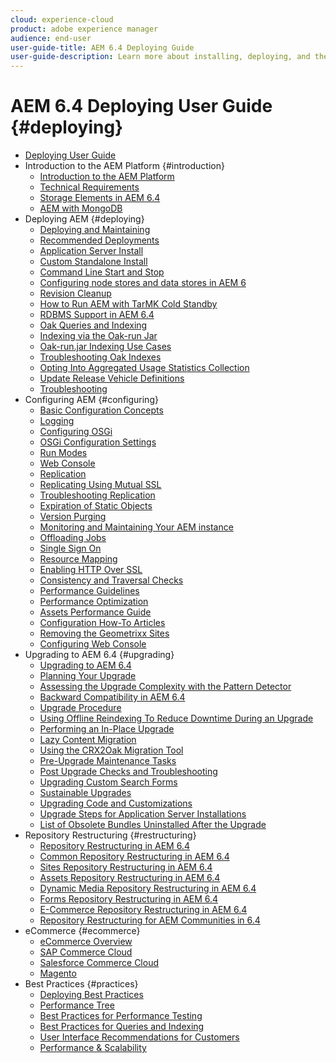 ```yaml
---
cloud: experience-cloud
product: adobe experience manager
audience: end-user
user-guide-title: AEM 6.4 Deploying Guide
user-guide-description: Learn more about installing, deploying, and the architecture of Adobe Experience Manager 6.4, including our Adobe Managed Services cloud deployment.
---
```


# AEM 6.4 Deploying User Guide {#deploying}

+ [Deploying User Guide](home.md)
+ Introduction to the AEM Platform {#introduction}
    + [Introduction to the AEM Platform](platform.md)
    + [Technical Requirements](technical-requirements.md)
    + [Storage Elements in AEM 6.4](storage-elements-in-aem-6.md)
    + [AEM with MongoDB](aem-with-mongodb.md)
+ Deploying AEM {#deploying}
    + [Deploying and Maintaining](deploy.md)
    + [Recommended Deployments](recommended-deploys.md)
    + [Application Server Install](application-server-install.md)
    + [Custom Standalone Install](custom-standalone-install.md)
    + [Command Line Start and Stop](command-line-start-and-stop.md)
    + [Configuring node stores and data stores in AEM 6](data-store-config.md)
    + [Revision Cleanup](revision-cleanup.md)
    + [How to Run AEM with TarMK Cold Standby](tarmk-cold-standby.md)
    + [RDBMS Support in AEM 6.4](rdbms-support-in-aem.md)
    + [Oak Queries and Indexing](queries-and-indexing.md)
    + [Indexing via the Oak-run Jar](indexing-via-the-oak-run-jar.md)
    + [Oak-run.jar Indexing Use Cases](oak-run-indexing-usecases.md)
    + [Troubleshooting Oak Indexes](troubleshooting-oak-indexes.md)
    + [Opting Into Aggregated Usage Statistics Collection](opt-in-aggregated-usage-statistics.md)
    + [Update Release Vehicle Definitions](update-release-vehicle-definitions.md)
    + [Troubleshooting](troubleshooting.md)
+ Configuring AEM {#configuring}
    + [Basic Configuration Concepts](configuring.md)
    + [Logging](configure-logging.md)
    + [Configuring OSGi](configuring-osgi.md)
    + [OSGi Configuration Settings](osgi-configuration-settings.md)
    + [Run Modes](configure-runmodes.md)
    + [Web Console](web-console.md)
    + [Replication](replication.md)
    + [Replicating Using Mutual SSL](mssl-replication.md)
    + [Troubleshooting Replication](troubleshoot-rep.md)
    + [Expiration of Static Objects](expiration-static-objects.md)
    + [Version Purging](version-purging.md)
    + [Monitoring and Maintaining Your AEM instance](monitoring-and-maintaining.md)
    + [Offloading Jobs](offloading.md)
    + [Single Sign On](single-sign-on.md)
    + [Resource Mapping](resource-mapping.md)
    + [Enabling HTTP Over SSL](/help/sites-administering/ssl-by-default.md)
    + [Consistency and Traversal Checks](consistency-check.md)
    + [Performance Guidelines](performance-guidelines.md)
    + [Performance Optimization](configuring-performance.md)
    + [Assets Performance Guide](assets-performance-sizing.md)
    + [Configuration How-To Articles](ht-deploy.md)
    + [Removing the Geometrixx Sites](removing-the-geometrixx-sites.md)
    + [Configuring Web Console](configuring-web-console.md)
+ Upgrading to AEM 6.4 {#upgrading}
    + [Upgrading to AEM 6.4](upgrade.md)
    + [Planning Your Upgrade](upgrade-planning.md)
    + [Assessing the Upgrade Complexity with the Pattern Detector](pattern-detector.md)
    + [Backward Compatibility in AEM 6.4](backward-compatibility.md)
    + [Upgrade Procedure](upgrade-procedure.md)
    + [Using Offline Reindexing To Reduce Downtime During an Upgrade](upgrade-offline-reindexing.md)
    + [Performing an In-Place Upgrade](in-place-upgrade.md)
    + [Lazy Content Migration](lazy-content-migration.md)
    + [Using the CRX2Oak Migration Tool](using-crx2oak.md)
    + [Pre-Upgrade Maintenance Tasks](pre-upgrade-maintenance-tasks.md)
    + [Post Upgrade Checks and Troubleshooting](post-upgrade-checks-and-troubleshooting.md)
    + [Upgrading Custom Search Forms](upgrading-custom-search-forms.md)
    + [Sustainable Upgrades](sustainable-upgrades.md)
    + [Upgrading Code and Customizations](upgrading-code-and-customizations.md)
    + [Upgrade Steps for Application Server Installations](app-server-upgrade.md)
    + [List of Obsolete Bundles Uninstalled After the Upgrade](obsolete-bundles.md)
+ Repository Restructuring {#restructuring}
    + [Repository Restructuring in AEM 6.4](repository-restructuring.md)
    + [Common Repository Restructuring in AEM 6.4](all-repository-restructuring-in-aem-6-4.md)
    + [Sites Repository Restructuring in AEM 6.4](sites-repository-restructuring-in-aem-6-4.md)
    + [Assets Repository Restructuring in AEM 6.4](assets-repository-restructuring-in-aem-6-4.md)
    + [Dynamic Media Repository Restructuring in AEM 6.4](dynamicmedia-repository-restructuring-in-aem-6-4.md)
    + [Forms Repository Restructuring in AEM 6.4](forms-repository-restructuring-in-aem-6-4.md)
    + [E-Commerce Repository Restructuring in AEM 6.4](ecommerce-repository-restructuring-in-aem-6-4.md)
    + [Repository Restructuring for AEM Communities in 6.4](communities-repository-restructuring-in-aem-6-4.md)
+ eCommerce {#ecommerce}
    + [eCommerce Overview](ecommerce.md)
    + [SAP Commerce Cloud](sap-commerce-cloud.md)
    + [Salesforce Commerce Cloud](https://github.com/adobe/commerce-salesforce)
    + [Magento](https://www.adobe.io/apis/experiencecloud/commerce-integration-framework/integrations.html#!AdobeDocs/commerce-cif-documentation/master/integrations/02-AEM-Magento.md)
+ Best Practices {#practices}
   + [Deploying Best Practices](best-practices.md)
   + [Performance Tree](performance-tree.md)
   + [Best Practices for Performance Testing](best-practices-for-performance-testing.md)
   + [Best Practices for Queries and Indexing](best-practices-for-queries-and-indexing.md)
   + [User Interface Recommendations for Customers](ui-recommendations.md)
   + [Performance & Scalability](performance.md)


<!--

To be removed:
[Quickstart for AEM Screens](setting-up-a-basic-project-screens.md)
[Device Control Center](device-control-center.md)
[repository-restructuring-in-aem64](repository-restructuring-in-aem64.md)
[Web Console] (configuring-web-console.md)
[Configuring and Deploying AEM Screens](configuring-screens-introduction.md)
[Kickstart Guide](kickstart-for-aem-screens.md)
/help/sites/deploying/using/performance-lp.md
/help/sites-deploying/do-not-delete-performance-guidelines-pdf.md
/help/sites-deploying/removing-the-geometrixx-sites.md
/help/sites-deploying/consistency-check.md

Redirects:
[(Enabling HTTP Over SSL)](config-ssl.md) redirect to /content/help/en/experience-manager/6-4/sites-administering/ssl-by-default
-->
